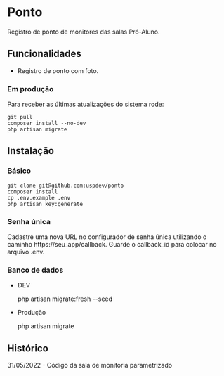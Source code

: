 # Ponto

Registro de ponto de monitores das salas Pró-Aluno.
## Funcionalidades

* Registro de ponto com foto.

### Em produção

Para receber as últimas atualizações do sistema rode:

    git pull
    composer install --no-dev
    php artisan migrate


## Instalação

### Básico

    git clone git@github.com:uspdev/ponto
    composer install
    cp .env.example .env
    php artisan key:generate

### Senha única

Cadastre uma nova URL no configurador de senha única utilizando o caminho https://seu_app/callback. Guarde o callback_id para colocar no arquivo .env.

### Banco de dados

* DEV

    php artisan migrate:fresh --seed

* Produção

    php artisan migrate

## Histórico

31/05/2022 - Código da sala de monitoria parametrizado

